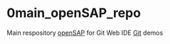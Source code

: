 # 0main_openSAP_repo
Main respository [openSAP](http://opensap.com) for Git Web IDE [Git](http://git.com) demos
